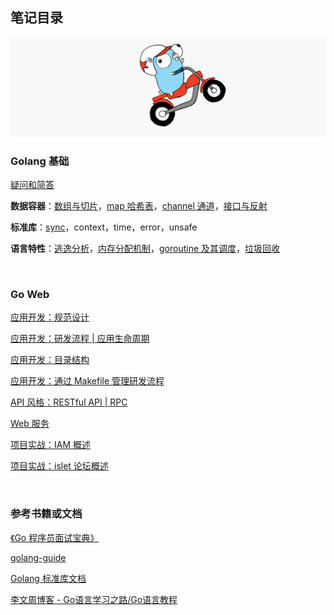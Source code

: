 ## 笔记目录

![image-20240323023255161](../static/image-20240323023255161.png)

### Golang 基础

[疑问和简答](./document/tips_questions.md)

**数据容器**：[数组与切片](./document/array_slice.md)，[map 哈希表](./document/map.md)，[channel 通道](./document/channel.md)，[接口与反射](./document/interface_reflect.md)

**标准库**：[sync](./document/sync.md)，context，time，error，unsafe

**语言特性**：[逃逸分析](./document/escape_analysis.md)，[内存分配机制](./document/memory_allocation.md)，[goroutine 及其调度](./docs/goroutine.md)，[垃圾回收](./docs/gc.md)

<br>

### Go Web

[应用开发：规范设计]()

[应用开发：研发流程 | 应用生命周期]()

[应用开发：目录结构]()

[应用开发：通过 Makefile 管理研发流程]()

[API 风格：RESTful API | RPC]()

[Web 服务]()

[项目实战：IAM 概述]()

[项目实战：islet 论坛概述]()

<br>

### 参考书籍或文档

[《Go 程序员面试宝典》](https://golang.design/go-questions/)

[golang-guide](https://github.com/mao888/golang-guide/blob/main/golang/go-Interview/GOALNG_INTERVIEW_COLLECTION.md#%E5%9B%9B%E6%8E%A5%E5%8F%A3)

[Golang 标准库文档](https://studygolang.com/pkgdoc)

[李文周博客 - Go语言学习之路/Go语言教程](https://www.liwenzhou.com/posts/Go/golang-menu/)
